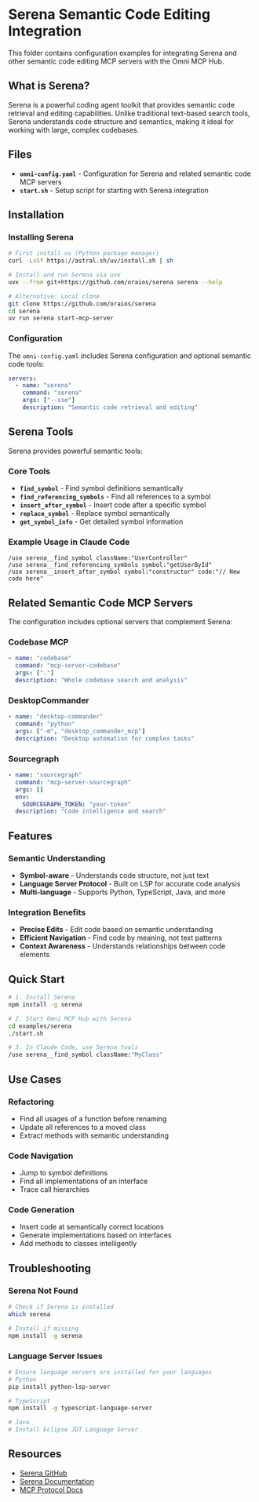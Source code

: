 # Serena Semantic Code Editing Integration

This folder contains configuration examples for integrating Serena and other semantic code editing MCP servers with the Omni MCP Hub.

## What is Serena?

Serena is a powerful coding agent toolkit that provides semantic code retrieval and editing capabilities. Unlike traditional text-based search tools, Serena understands code structure and semantics, making it ideal for working with large, complex codebases.

## Files

- **`omni-config.yaml`** - Configuration for Serena and related semantic code MCP servers
- **`start.sh`** - Setup script for starting with Serena integration

## Installation

### Installing Serena

```bash
# First install uv (Python package manager)
curl -LsSf https://astral.sh/uv/install.sh | sh

# Install and run Serena via uvx
uvx --from git+https://github.com/oraios/serena serena --help

# Alternative: Local clone
git clone https://github.com/oraios/serena
cd serena
uv run serena start-mcp-server
```

### Configuration

The `omni-config.yaml` includes Serena configuration and optional semantic code tools:

```yaml
servers:
  - name: "serena"
    command: "serena"
    args: ["--sse"]
    description: "Semantic code retrieval and editing"
```

## Serena Tools

Serena provides powerful semantic tools:

### Core Tools
- **`find_symbol`** - Find symbol definitions semantically
- **`find_referencing_symbols`** - Find all references to a symbol
- **`insert_after_symbol`** - Insert code after a specific symbol
- **`replace_symbol`** - Replace symbol semantically
- **`get_symbol_info`** - Get detailed symbol information

### Example Usage in Claude Code

```
/use serena__find_symbol className:"UserController"
/use serena__find_referencing_symbols symbol:"getUserById"
/use serena__insert_after_symbol symbol:"constructor" code:"// New code here"
```

## Related Semantic Code MCP Servers

The configuration includes optional servers that complement Serena:

### Codebase MCP
```yaml
- name: "codebase"
  command: "mcp-server-codebase"
  args: ["."]
  description: "Whole codebase search and analysis"
```

### DesktopCommander
```yaml
- name: "desktop-commander"
  command: "python"
  args: ["-m", "desktop_commander_mcp"]
  description: "Desktop automation for complex tasks"
```

### Sourcegraph
```yaml
- name: "sourcegraph"
  command: "mcp-server-sourcegraph"
  args: []
  env:
    SOURCEGRAPH_TOKEN: "your-token"
  description: "Code intelligence and search"
```

## Features

### Semantic Understanding
- **Symbol-aware** - Understands code structure, not just text
- **Language Server Protocol** - Built on LSP for accurate code analysis
- **Multi-language** - Supports Python, TypeScript, Java, and more

### Integration Benefits
- **Precise Edits** - Edit code based on semantic understanding
- **Efficient Navigation** - Find code by meaning, not text patterns
- **Context Awareness** - Understands relationships between code elements

## Quick Start

```bash
# 1. Install Serena
npm install -g serena

# 2. Start Omni MCP Hub with Serena
cd examples/serena
./start.sh

# 3. In Claude Code, use Serena tools
/use serena__find_symbol className:"MyClass"
```

## Use Cases

### Refactoring
- Find all usages of a function before renaming
- Update all references to a moved class
- Extract methods with semantic understanding

### Code Navigation
- Jump to symbol definitions
- Find all implementations of an interface
- Trace call hierarchies

### Code Generation
- Insert code at semantically correct locations
- Generate implementations based on interfaces
- Add methods to classes intelligently

## Troubleshooting

### Serena Not Found
```bash
# Check if Serena is installed
which serena

# Install if missing
npm install -g serena
```

### Language Server Issues
```bash
# Ensure language servers are installed for your languages
# Python
pip install python-lsp-server

# TypeScript
npm install -g typescript-language-server

# Java
# Install Eclipse JDT Language Server
```

## Resources

- [Serena GitHub](https://github.com/oraios/serena)
- [Serena Documentation](https://serena.oraios.com/docs)
- [MCP Protocol Docs](https://modelcontextprotocol.io)